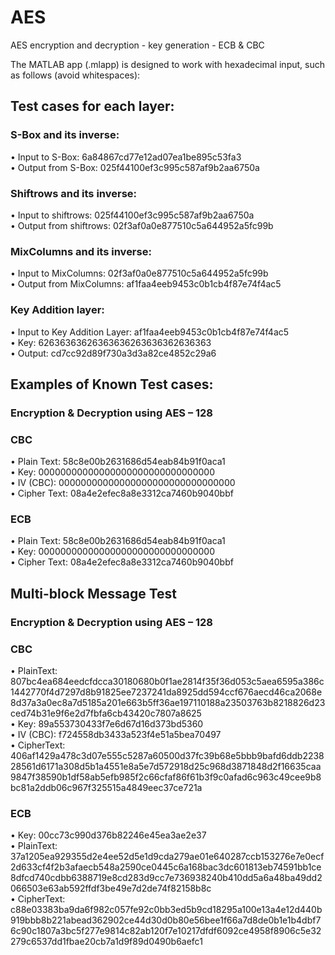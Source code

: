 # AES
AES encryption and decryption - key generation  - ECB &amp; CBC

The MATLAB app (.mlapp) is designed to work with hexadecimal input, such as follows (avoid whitespaces):

## Test cases for each layer:
### S-Box and its inverse:
• Input to S-Box: 6a84867cd77e12ad07ea1be895c53fa3\
• Output from S-Box: 025f44100ef3c995c587af9b2aa6750a

### Shiftrows and its inverse:
• Input to shiftrows: 025f44100ef3c995c587af9b2aa6750a\
• Output from shiftrows: 02f3af0a0e877510c5a644952a5fc99b

### MixColumns and its inverse:
• Input to MixColumns: 02f3af0a0e877510c5a644952a5fc99b\
• Output from MixColumns: af1faa4eeb9453c0b1cb4f87e74f4ac5

### Key Addition layer:
• Input to Key Addition Layer: af1faa4eeb9453c0b1cb4f87e74f4ac5\
• Key: 62636363626363636263636362636363\
• Output: cd7cc92d89f730a3d3a82ce4852c29a6

## Examples of Known Test cases:
### Encryption & Decryption using AES – 128
### CBC
• Plain Text: 58c8e00b2631686d54eab84b91f0aca1\
• Key: 00000000000000000000000000000000\
• IV (CBC): 00000000000000000000000000000000\
• Cipher Text: 08a4e2efec8a8e3312ca7460b9040bbf

### ECB
• Plain Text: 58c8e00b2631686d54eab84b91f0aca1\
• Key: 00000000000000000000000000000000\
• Cipher Text: 08a4e2efec8a8e3312ca7460b9040bbf

## Multi-block Message Test
### Encryption & Decryption using AES – 128
### CBC
• PlainText:
807bc4ea684eedcfdcca30180680b0f1ae2814f35f36d053c5aea6595a386c1442770f4d7297d8b91825ee7237241da8925dd594ccf676aecd46ca2068e8d37a3a0ec8a7d5185a201e663b5ff36ae197110188a23503763b8218826d23ced74b31e9f6e2d7fbfa6cb43420c7807a8625\
• Key: 89a553730433f7e6d67d16d373bd5360\
• IV (CBC): f724558db3433a523f4e51a5bea70497\
• CipherText:
406af1429a478c3d07e555c5287a60500d37fc39b68e5bbb9bafd6ddb223828561d6171a308d5b1a4551e8a5e7d572918d25c968d3871848d2f16635caa9847f38590b1df58ab5efb985f2c66cfaf86f61b3f9c0afad6c963c49cee9b8bc81a2ddb06c967f325515a4849eec37ce721a

### ECB
• Key: 00cc73c990d376b82246e45ea3ae2e37\
• PlainText:
37a1205ea929355d2e4ee52d5e1d9cda279ae01e640287ccb153276e7e0ecf2d633cf4f2b3afaecb548a2590ce0445c6a168bac3dc601813eb74591bb1ce8dfcd740cdbb6388719e8cd283d9cc7e736938240b410dd5a6a48ba49dd2066503e63ab592ffdf3be49e7d2de74f82158b8c\
• CipherText:
c88e03383ba9da6f982c057fe92c0bb3ed5b9cd18295a100e13a4e12d440b919bbb8b221abead362902ce44d30d0b80e56bee1f66a7d8de0b1e1b4dbf76c90c1807a3bc5f277e9814c82ab120f7e10217dfdf6092ce4958f8906c5e32279c6537dd1fbae20cb7a1d9f89d0490b6aefc1


